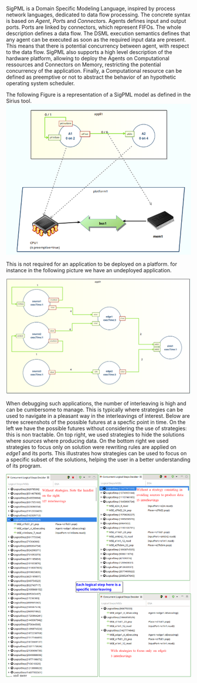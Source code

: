 SigPML is a Domain Specific Modeling Language, inspired by process network languages, dedicated to data flow processing. The concrete syntax is based on *Agent*, *Port*s and *Connector*s. Agents defines input and output ports. Ports are linked by connectors, which represent FIFOs. The whole description defines a data flow. The DSML execution semantics defines that any agent can be executed as soon as the required input data are present. This means that there is potential concurrency between agent, with respect to the data flow. SigPML also supports a high level description of the hardware platform, allowing to deploy the Agents on Computational ressources and Connectors on Memory, restricting the potential concurrency of the application. Finally, a Computational resource can be defined as preemptive or not to abstract the behavior of an hypothetic operating system scheduler.  

The following Figure is a representation of a SigPML model as defined in the Sirius tool.
![](./screenshots/simpleSystem.png)

This is not required for an application to be deployed on a platform. for instance in the following picture we have an undeployed application.

![](./screenshots/undeployedApp.png)


When debugging such applications, the number of interleaving is high and can be cumbersome to manage. This is typically where strategies can be used to navigate in a pleasant way in the interleavings of interest. Below are three screenshots of the possible futures at a specfic point in time. On the left we have the possible futures without considering the use of strategies: this is non tractable. On top right, we used strategies to hide the solutions where *sources* where producing data. On the bottom right we used strategies to focus only on solution were rewriting rules are applied on *edge1* and its ports. This illustrates how strategies can be used to focus on a specific subset of the solutions, helping the user in a better understanding of its program.

![](./screenshots/LogicalStepsUnderDifferentStrategies.png)


 
